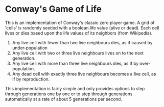 # Conway's Game of Life
This is an implementation of Conway's classic zero player game.
A grid of 'cells' is randomly seeded with a boolean life value (alive or dead).
Each cell lives or dies based upon the life values of its neighbors (from Wikipedia).

1. Any live cell with fewer than two live neighbours dies, as if caused by under-population
2. Any live cell with two or three live neighbours lives on to the next generation.
3. Any live cell with more than three live neighbours dies, as if by over-population.
4. Any dead cell with exactly three live neighbours becomes a live cell, as if by reproduction.

This implementation is fairly simple and only provides options to step through generations one by
one or to step through generations automatically at a rate of about 5 generations per second.

